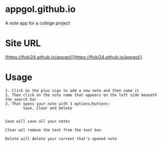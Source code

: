 # appgol.github.io
A note app for a college project

# Site URL
   [https://floki24.github.io/appgol/](https://floki24.github.io/appgol/)

# Usage 

    1. Click on the plus sign to add a new note and then name it
    2. Then click on the note name that appears on the left side beneath the search bar
    3. That opens your note with 3 options/buttons: 
            Save, Clear and Delete

    
    Save will save all your notes 
    
    Clear wil remove the text from the text box

    Delete will delete your current that's opened note
